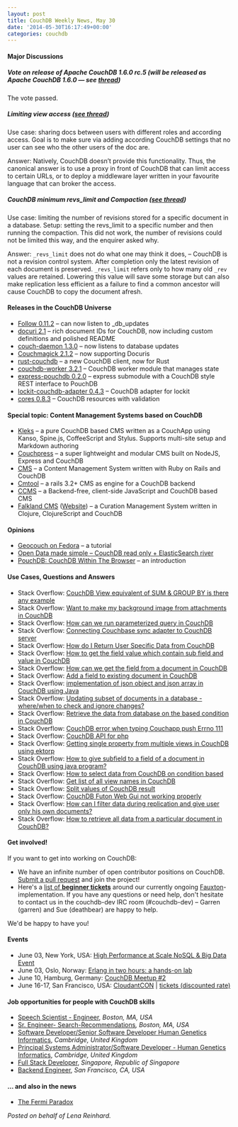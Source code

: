 ```yaml
---
layout: post
title: CouchDB Weekly News, May 30
date: '2014-05-30T16:17:49+00:00'
categories: couchdb
---
```

<h4>Major Discussions</h4>
<h5>Vote on release of Apache CouchDB 1.6.0 rc.5 (will be released as Apache CouchDB 1.6.0 — see <a href="http://markmail.org/search/?q=[vote]+Release+Apache+CouchDB+1.6.0-rc.5+order%3Adate-backward#query:[vote]%20Release%20Apache%20CouchDB%201.6.0-rc.5%20order%3Adate-backward%20date%3A201405%20+page:1+mid:tqfgngosaxibkngn+state:results">thread</a>)</h5>
<p>The vote passed.</p>
<h5>Limiting view access (<a href="http://markmail.org/search/?q=limit+view+access+couchdb+michael+list%3Aorg.apache.couchdb.user+date%3A201405+order%3Adate-backward#query:limit%20view%20access%20couchdb%20michael%20list%3Aorg.apache.couchdb.user%20date%3A201405%20order%3Adate-backward+page:1+mid:xtef4dbfdikch6dv+state:results">see thread</a>)</h5>
<p>Use case: sharing docs between users with different roles and according access. Goal is to make sure via adding according CouchDB settings that no user can see who the other users of the doc are.</p>

<p>Answer: Natively, CouchDB doesn’t provide this functionality. Thus, the canonical answer is to use a proxy in front of CouchDB that can limit access to certain URLs, or to deploy a middleware layer written in your favourite language that can broker the access.</p>
<h5>CouchDB minimum revs_limit and Compaction (<a href="http://markmail.org/search/?q=Couchdb+minimum+revs_limit+and+Compact+feature#query:Couchdb%20minimum%20revs_limit%20and%20Compact%20feature%20list%3Aorg.apache.couchdb.user%20date%3A201405%20order%3Adate-backward+page:1+mid:tqtn33ztvsfltpyr+state:results">see thread</a>)</h5>
<p>Use case: limiting the number of revisions stored for a specific document in a database. Setup: setting the revs_limit to a specific number and then running the compaction. This did not work, the number of revisions could not be limited this way, and the enquirer asked why.</p>

<p>Answer: <code>_revs_limit</code> does not do what one may think it does, – CouchDB is not a revision control system. After completion only the latest revision of each document is preserved. <code>_revs_limit</code> refers only to how many old <code>_rev</code> values are retained. Lowering this value will save some storage but can also make replication less efficient as a failure to find a common ancestor will cause CouchDB to copy the document afresh.</p>
<h4>Releases in the CouchDB Universe</h4>
<ul>
	<li><a href="https://github.com/iriscouch/follow/pull/48">Follow 0.11.2</a> – can now listen to _db_updates</li>
	<li><a href="https://github.com/jo/docuri">docuri 2.1</a> – rich document IDs for CouchDB, now including custom definitions and polished README</li>
	<li><a href="https://github.com/jo/couch-daemon">couch-daemon 1.3.0</a> – now listens to database updates</li>
	<li><a href="https://github.com/jo/couchmagick">Couchmagick 2.1.2</a> – now supporting Docuris</li>
	<li><a href="https://github.com/skade/rust-couchdb">rust-couchdb</a> – a new CouchDB client, now for Rust</li>
	<li><a href="https://www.npmjs.org/package/couchdb-worker">couchdb-worker 3.2.1</a> – CouchDB worker module that manages state</li>
	<li><a href="https://www.npmjs.org/package/express-pouchdb">express-pouchdb 0.2.0</a> – express submodule with a CouchDB style REST interface to PouchDB</li>
	<li><a href="https://www.npmjs.org/package/lockit-couchdb-adapter">lockit-couchdb-adapter 0.4.3</a> – CouchDB adapter for lockit</li>
	<li><a href="https://www.npmjs.org/package/cores">cores 0.8.3</a> – CouchDB resources with validation</li>
</ul>
<h4>Special topic: Content Management Systems based on CouchDB</h4>
<ul>
	<li><a href="http://markuso.github.io/kleks">Kleks</a> – a pure CouchDB based CMS written as a CouchApp using Kanso,
Spine.js, CoffeeScript and Stylus. Supports multi-site setup and
Markdown authoring</li>
	<li><a href="https://github.com/koostudios/couchpress">Couchpress</a> – a super lightweight and modular CMS built on NodeJS, Express and CouchDB</li>
	<li><a href="https://github.com/obduk/cms">CMS</a> – a Content Management System written with Ruby on Rails and CouchDB</li>
	<li><a href="https://github.com/bterkuile/cmtool">Cmtool</a> – a rails 3.2+ CMS as engine for a CouchDB backend</li>
	<li><a href="https://github.com/luisgerhorst/ccms">CCMS</a> – a Backend-free, client-side JavaScript and CouchDB based CMS</li>
	<li><a href="https://github.com/SnootyMonkey/Falkland-CMS">Falkland CMS</a> (<a href="http://falkland-cms.com/">Website</a>) – a Curation Management System written in Clojure, ClojureScript and CouchDB</li>
</ul>
<h4>Opinions</h4>
<ul>
	<li><a href="http://mattblackden.blogspot.com/2014/05/geocouch-on-fedora.html" rel="bookmark">Geocouch on Fedora</a> – a tutorial</li>
	<li><a title="Permanent Link: Open Data made simple – couchdb read only + elasticsearch river" href="http://www.mathieu-elie.net/open-data-made-simple-couchdb-read-elasticsearch-river/" rel="bookmark">Open Data made simple – CouchDB read only + ElasticSearch river </a></li>
	<li><a href="http://www.elixirdose.com/pouchdb-couchdb-within-the-browser/">PouchDB: CouchDB Within The Browser</a> – an introduction</li>
</ul>
<h4>Use Cases, Questions and Answers</h4>
<ul>
	<li>Stack Overflow: <a class="question-hyperlink" href="http://stackoverflow.com/questions/23781904/couchdb-view-equivalent-of-sum-group-by-is-there-any-example">CouchDB View equivalent of SUM &amp; GROUP BY is there any example</a></li>
	<li>Stack Overflow: <a class="question-hyperlink" href="http://stackoverflow.com/questions/23782410/want-to-make-my-background-image-from-attachments-in-couchdb">Want to make my background image from attachments in CouchDB</a></li>
	<li>Stack Overflow: <a class="question-hyperlink" href="http://stackoverflow.com/questions/23801774/how-can-we-run-parameterized-query-in-couchdb">How can we run parameterized query in CouchDB</a></li>
	<li>Stack Overflow: <a class="question-hyperlink" href="http://stackoverflow.com/questions/23792312/connecting-couchbase-sync-adapter-to-couchdb-server">Connecting Couchbase sync adapter to CouchDB server</a></li>
	<li>Stack Overflow: <a class="question-hyperlink" href="http://stackoverflow.com/questions/23815165/how-do-i-return-user-specific-data-from-couchdb">How do I Return User Specific Data from CouchDB</a></li>
	<li>Stack Overflow: <a class="question-hyperlink" href="http://stackoverflow.com/questions/23841774/how-to-get-the-field-value-which-contain-sub-field-and-value-in-couch-db">How to get the field value which contain sub field and value in CouchDB</a></li>
	<li>Stack Overflow: <a class="question-hyperlink" href="http://stackoverflow.com/questions/23825444/how-can-we-get-the-field-from-a-document-in-couchdb">How can we get the field from a document in CouchDB</a></li>
	<li>Stack Overflow: <a class="question-hyperlink" href="http://stackoverflow.com/questions/23822418/add-a-field-to-existing-document-in-couchdb">Add a field to existing document in CouchDB</a></li>
	<li>Stack Overflow: <a class="question-hyperlink" href="http://stackoverflow.com/questions/23844250/implementation-of-json-object-and-json-array-in-couchdb-using-java">implementation of json object and json array in CouchDB using Java</a></li>
	<li>Stack Overflow: <a class="question-hyperlink" href="http://stackoverflow.com/questions/23845713/updating-subset-of-documents-in-a-database-where-when-to-check-and-ignore-chan">Updating subset of documents in a database - where/when to check and ignore changes?</a></li>
	<li>Stack Overflow: <a class="question-hyperlink" href="http://stackoverflow.com/questions/23843475/retrieve-the-dat-from-database-on-the-based-condition-in-couchdb">Retrieve the data from database on the based condition in CouchDB</a></li>
	<li>Stack Overflow: <a class="question-hyperlink" href="http://stackoverflow.com/questions/23848913/couchdb-error-when-typing-couchapp-push-errno-111">CouchDB error when typing Couchapp push Errno 111</a></li>
	<li>Stack Overflow: <a class="question-hyperlink" href="http://stackoverflow.com/questions/23852653/couchdb-api-for-php">CouchDB API for php</a></li>
	<li>Stack Overflow: <a class="question-hyperlink" href="http://stackoverflow.com/questions/23857197/getting-single-property-from-multiple-views-in-couch-db-using-ektorp">Getting single property from multiple views in CouchDB using ektorp</a></li>
	<li>Stack Overflow: <a class="question-hyperlink" href="http://stackoverflow.com/questions/23881949/how-to-give-subfield-to-a-field-of-a-document-in-couch-db-using-java-program">How to give subfield to a field of a document in CouchDB using java program?</a></li>
	<li>Stack Overflow: <a class="question-hyperlink" href="http://stackoverflow.com/questions/23863408/how-to-select-data-from-couchdb-on-condition-based">How to select data from CouchDB on condition based</a></li>
	<li>Stack Overflow: <a class="question-hyperlink" href="http://stackoverflow.com/questions/23883197/get-list-of-all-view-names-in-couchdb">Get list of all view names in CouchDB</a></li>
	<li>Stack Overflow: <a class="question-hyperlink" href="http://stackoverflow.com/questions/23865954/split-values-of-couch-db-result">Split values of CouchDB result</a></li>
	<li>Stack Overflow: <a class="question-hyperlink" href="http://stackoverflow.com/questions/23885543/couchdb-futon-web-gui-not-working-properly">CouchDB Futon Web Gui not working properly</a></li>
	<li>Stack Overflow: <a class="question-hyperlink" href="http://stackoverflow.com/questions/23888188/how-can-i-filter-data-during-replication-and-give-user-only-his-own-documents">How can I filter data during replication and give user only his own documents?</a></li>
	<li>Stack Overflow: <a class="question-hyperlink" href="http://stackoverflow.com/questions/23903769/how-to-retrieve-all-data-from-a-particular-document-in-couch-db">How to retrieve all data from a particular document in CouchDB?</a></li>
</ul>
<h4>Get involved!</h4>
If you want to get into working on CouchDB:
<ul>
	<li>We have an infinite number of open contributor positions on CouchDB. <a href="https://github.com/apache/couchdb/pulls">Submit a pull request</a> and join the project!</li>
	<li>Here's a <a href="https://issues.apache.org/jira/browse/COUCHDB-2178?jql=project%20%3D%20COUCHDB%20AND%20component%20%3D%20Fauxton%20AND%20status%20%3D%20Open%20AND%20cf[12310270]%20%3D%20%22New%20Contributors%20Level%20%28Easy%29%22">list of <strong>beginner tickets</strong></a> around our currently ongoing <a href="https://www.youtube.com/watch?v=R8b4kXBF01s">Fauxton</a>-implementation. If you have any questions or need help, don't hesitate to contact us in the couchdb-dev IRC room (#couchdb-dev) – Garren (garren) and Sue (deathbear) are happy to help.</li>
</ul>
We'd be happy to have you!
<h4>Events</h4>
<ul>
	<li>June 03, New York, USA: <a href="http://www.meetup.com/mysqlnyc/events/183437982/">High Performance at Scale NoSQL &amp; Big Data Event</a></li>
	<li>June 03, Oslo, Norway: <a href="http://www.meetup.com/baksia/events/171912352/">Erlang in two hours: a hands-on lab</a></li>
	<li>June 10, Hamburg, Germany: <a href="https://plus.google.com/u/0/events/c8vu4a1n8b6aj27e0q1349kog74">CouchDB Meetup #2</a></li>
	<li>June 16-17, San Francisco, USA: <a href="http://www.cloudantcon.com/">CloudantCON</a> | <a href="https://cloudantcon.eventbrite.com/?discount=CCPARTNER_CDB">tickets (discounted rate)</a></li>
</ul>
<h4>Job opportunities for people with CouchDB skills</h4>
<ul>
	<li><a class="title job-link" href="https://careers.stackoverflow.com/jobs/56828/speech-scientist-engineer-layer3tv">Speech Scientist - Engineer</a>, <em>Boston, MA, USA</em></li>
	<li><a class="title job-link" href="https://careers.stackoverflow.com/jobs/56832/sr-engineer-search-recommendations-layer3tv">Sr. Engineer- Search-Recommendations</a><em>, Boston, MA, USA</em></li>
	<li><a class="title job-link" href="https://careers.stackoverflow.com/jobs/57464/software-developer-senior-software-developer-wellcome-trust-sanger">Software Developer/Senior Software Developer Human Genetics Informatics</a>, <em>Cambridge, United Kingdom</em></li>
	<li><a class="title job-link" href="https://careers.stackoverflow.com/jobs/57558/principal-systems-administrator-software-wellcome-trust-sanger">Principal Systems Administrator/Software Developer - Human Genetics Informatics</a>, <em>Cambridge, United Kingdom</em></li>
	<li><a href="http://www.startupjobs.asia/job/job/JID/2976/startup-hire/full-stack-developer--php--codeginiter--couchdb--solr--aws--technical-job-at-clozette--singapore">Full Stack Developer</a>, <em>Singapore, Republic of Singapore</em></li>
	<li><a class="title job-link" href="http://careers.stackoverflow.com/jobs/57857/backend-engineer-all-levels-goodlabs">Backend Engineer</a>, <em>San Francisco, CA, USA</em></li>
</ul>
<h4>… and also in the news</h4>
<ul>
	<li><a href="http://waitbutwhy.com/2014/05/fermi-paradox.html">The Fermi Paradox</a></li>
</ul>
<em>Posted on behalf of Lena Reinhard.</em>
